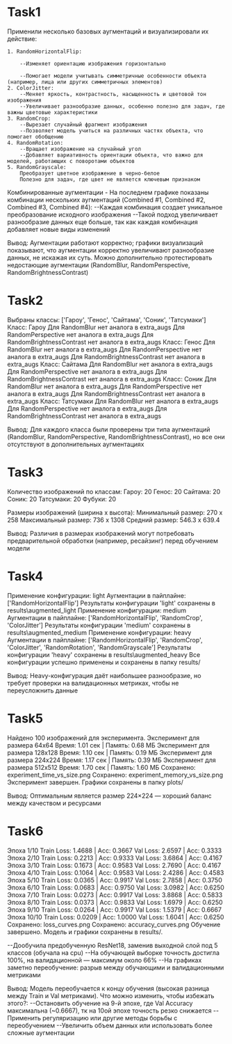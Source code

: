 # Task1

Применили несколько базовых аугментаций и визуализировали их действие:
    
    1. RandomHorizontalFlip: 
        
        --Изменяет ориентацию изображения горизонтально
        
        --Помогает модели учитывать симметричные особенности объекта (например, лица или других симметричных элементов)
    2. ColorJitter: 
        --Меняет яркость, контрастность, насыщенность и цветовой тон изображения
        --Увеличивает разнообразие данных, особенно полезно для задач, где важны цветовые характеристики
    3. RandomCrop: 
        --Вырезает случайный фрагмент изображения
        --Позволяет модель учиться на различных частях объекта, что помогает обобщению
    4. RandomRotation: 
        --Вращает изображение на случайный угол
        --Добавляет вариативность ориентации объекта, что важно для моделей, работающих с поворотами объектов
    5. RandomGrayscale: 
        Преобразует цветное изображение в черно-белое
        Полезно для задач, где цвет не является ключевым признаком
         
Комбинированные аугментации - На последнем графике показаны комбинации нескольких аугментаций (Combined #1, Combined #2, Combined #3, Combined #4): 
    --Каждая комбинация создает уникальное преобразование исходного изображения
    --Такой подход увеличивает разнообразие данных еще больше, так как каждая комбинация добавляет новые виды изменений
     
Вывод: Аугментации работают корректно; графики визуализаций показывают, что аугментации корректно увеличивают разнообразие данных, не искажая их суть. Можно дополнительно протестировать недостающие аугментации (RandomBlur, RandomPerspective, RandomBrightnessContrast)

# Task2

Выбраны классы: ['Гароу', 'Генос', 'Сайтама', 'Соник', 'Татсумаки']
Класс: Гароу
Для RandomBlur нет аналога в extra_augs
Для RandomPerspective нет аналога в extra_augs
Для RandomBrightnessContrast нет аналога в extra_augs
Класс: Генос
Для RandomBlur нет аналога в extra_augs
Для RandomPerspective нет аналога в extra_augs
Для RandomBrightnessContrast нет аналога в extra_augs
Класс: Сайтама
Для RandomBlur нет аналога в extra_augs
Для RandomPerspective нет аналога в extra_augs
Для RandomBrightnessContrast нет аналога в extra_augs
Класс: Соник
Для RandomBlur нет аналога в extra_augs
Для RandomPerspective нет аналога в extra_augs
Для RandomBrightnessContrast нет аналога в extra_augs
Класс: Татсумаки
Для RandomBlur нет аналога в extra_augs
Для RandomPerspective нет аналога в extra_augs
Для RandomBrightnessContrast нет аналога в extra_augs

Вывод: Для каждого класса были проверены три типа аугментаций (RandomBlur, RandomPerspective, RandomBrightnessContrast), но все они отсутствуют в дополнительных аугментациях 

# Task3

Количество изображений по классам:
  Гароу: 20
  Генос: 20
  Сайтама: 20
  Соник: 20
  Татсумаки: 20
  Фубуки: 20

Размеры изображений (ширина x высота):
  Минимальный размер: 270 x 258
  Максимальный размер: 736 x 1308
  Средний размер: 546.3 x 639.4

Вывод: Различия в размерах изображений могут потребовать предварительной обработки (например, ресайзинг) перед обучением модели

# Task4

Применение конфигурации: light
Аугментации в пайплайне: ['RandomHorizontalFlip']
Результаты конфигурации 'light' сохранены в results\augmented_light
Применение конфигурации: medium
Аугментации в пайплайне: ['RandomHorizontalFlip', 'RandomCrop', 'ColorJitter']
Результаты конфигурации 'medium' сохранены в results\augmented_medium
Применение конфигурации: heavy
Аугментации в пайплайне: ['RandomHorizontalFlip', 'RandomCrop', 'ColorJitter', 'RandomRotation', 'RandomGrayscale']
Результаты конфигурации 'heavy' сохранены в results\augmented_heavy
Все конфигурации успешно применены и сохранены в папку results/

Вывод: Heavy-конфигурация даёт наибольшее разнообразие, но требует проверки на валидационных метриках, чтобы не переусложнить данные

# Task5

Найдено 100 изображений для эксперимента.
Эксперимент для размера 64x64
Время: 1.01 сек | Память: 0.68 МБ
Эксперимент для размера 128x128
Время: 1.10 сек | Память: 0.19 МБ
Эксперимент для размера 224x224
Время: 1.17 сек | Память: 0.39 МБ
Эксперимент для размера 512x512
Время: 1.70 сек | Память: 1.60 МБ
Сохранено: experiment_time_vs_size.png
Сохранено: experiment_memory_vs_size.png
Эксперимент завершен. Графики сохранены в папку plots/

Вывод: Оптимальным является размер 224×224 — хороший баланс между качеством и ресурсами

# Task6

Эпоха 1/10
Train Loss: 1.4688 | Acc: 0.3667
Val   Loss: 2.6597 | Acc: 0.3333
Эпоха 2/10
Train Loss: 0.2213 | Acc: 0.9333
Val   Loss: 3.6864 | Acc: 0.4167
Эпоха 3/10
Train Loss: 0.1673 | Acc: 0.9583
Val   Loss: 2.7690 | Acc: 0.4167
Эпоха 4/10
Train Loss: 0.1064 | Acc: 0.9583
Val   Loss: 2.4286 | Acc: 0.4583
Эпоха 5/10
Train Loss: 0.0365 | Acc: 0.9917
Val   Loss: 2.7858 | Acc: 0.3750
Эпоха 6/10
Train Loss: 0.0683 | Acc: 0.9750
Val   Loss: 3.0982 | Acc: 0.6250
Эпоха 7/10
Train Loss: 0.0273 | Acc: 0.9917
Val   Loss: 3.8868 | Acc: 0.5833
Эпоха 8/10
Train Loss: 0.0373 | Acc: 0.9833
Val   Loss: 1.6979 | Acc: 0.6250
Эпоха 9/10
Train Loss: 0.0264 | Acc: 0.9917
Val   Loss: 1.5379 | Acc: 0.6667
Эпоха 10/10
Train Loss: 0.0209 | Acc: 1.0000
Val   Loss: 1.6041 | Acc: 0.6250
Сохранено: loss_curves.png
Сохранено: accuracy_curves.png
Обучение завершено. Модель и графики сохранены в results/.

--Дообучила предобученную ResNet18, заменив выходной слой под 5 классов (обучала на cpu)
--На обучающей выборке точность достигла 100%, на валидационной — максимум около 66%
--На графиках заметно переобучение: разрыв между обучающими и валидационными метриками

Вывод: Модель переобучается к концу обучения (высокая разница между Train и Val метриками). Что можно изменить, чтобы избежать этого?: 
    --Остановить обучение на 9-й эпохе, где Val Accuracy максимальна (~0.6667), тк на 10ой эпохе точность резко снижается
    --Применить регуляризацию или другие методы борьбы с переобучением
    --Увеличить объем данных или использовать более сложные аугментации
     
